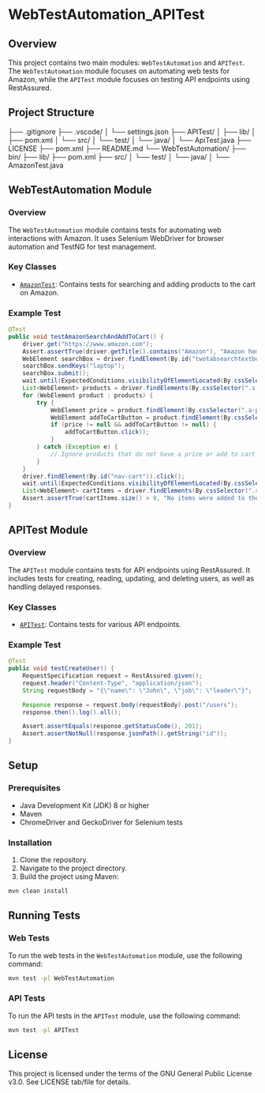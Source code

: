 # WebTestAutomation_APITest

## Overview

This project contains two main modules: `WebTestAutomation` and `APITest`. The `WebTestAutomation` module focuses on automating web tests for Amazon, while the `APITest` module focuses on testing API endpoints using RestAssured.

## Project Structure

 ├── .gitignore 
 ├── .vscode/ 
 │ └── settings.json 
 ├── APITest/ │ 
 ├── lib/ │ 
 ├── pom.xml 
 │ └── src/ 
 │  └── test/ 
 │      └── java/ 
 │          └── ApiTest.java 
 ├── LICENSE 
 ├── pom.xml 
 ├── README.md 
 └── WebTestAutomation/ 
 ├── bin/ 
 ├── lib/ 
 ├── pom.xml 
 ├── src/
 │  └── test/ 
 │      └── java/ 
 │          └── AmazonTest.java 


## WebTestAutomation Module

### Overview

The `WebTestAutomation` module contains tests for automating web interactions with Amazon. It uses Selenium WebDriver for browser automation and TestNG for test management.

### Key Classes

- [`AmazonTest`](WebTestAutomation/src/test/java/AmazonTest.java): Contains tests for searching and adding products to the cart on Amazon.

### Example Test

```java
@Test
public void testAmazonSearchAndAddToCart() {
    driver.get("https://www.amazon.com");
    Assert.assertTrue(driver.getTitle().contains("Amazon"), "Amazon homepage did not load correctly");
    WebElement searchBox = driver.findElement(By.id("twotabsearchtextbox"));
    searchBox.sendKeys("laptop");
    searchBox.submit();
    wait.until(ExpectedConditions.visibilityOfElementLocated(By.cssSelector(".s-main-slot")));
    List<WebElement> products = driver.findElements(By.cssSelector(".s-main-slot .s-result-item"));
    for (WebElement product : products) {
        try {
            WebElement price = product.findElement(By.cssSelector(".a-price-whole"));
            WebElement addToCartButton = product.findElement(By.cssSelector(".s-add-to-cart-button"));
            if (price != null && addToCartButton != null) {
                addToCartButton.click();
            }
        } catch (Exception e) {
            // Ignore products that do not have a price or add to cart button
        }
    }
    driver.findElement(By.id("nav-cart")).click();
    wait.until(ExpectedConditions.visibilityOfElementLocated(By.cssSelector(".sc-list-item")));
    List<WebElement> cartItems = driver.findElements(By.cssSelector(".sc-list-item"));
    Assert.assertTrue(cartItems.size() > 0, "No items were added to the cart");
}
```

## APITest Module

### Overview

The `APITest` module contains tests for API endpoints using RestAssured. It includes tests for creating, reading, updating, and deleting users, as well as handling delayed responses.

### Key Classes

- [`APITest`](APITest/src/test/java/ApiTest.java): Contains tests for various API endpoints.

### Example Test
```java
@Test
public void testCreateUser() {
    RequestSpecification request = RestAssured.given();
    request.header("Content-Type", "application/json");
    String requestBody = "{\"name\": \"John\", \"job\": \"leader\"}";

    Response response = request.body(requestBody).post("/users");
    response.then().log().all();

    Assert.assertEquals(response.getStatusCode(), 201);
    Assert.assertNotNull(response.jsonPath().getString("id"));
}
```

## Setup
### Prerequisites
- Java Development Kit (JDK) 8 or higher
- Maven
- ChromeDriver and GeckoDriver for Selenium tests

### Installation
1. Clone the repository.
2. Navigate to the project directory.
3. Build the project using Maven:
```cmd
mvn clean install
```

## Running Tests
### Web Tests
To run the web tests in the `WebTestAutomation` module, use the following command:
```cmd
mvn test -pl WebTestAutomation
```
### API Tests
To run the API tests in the `APITest` module, use the following command:
```cmd
mvn test -pl APITest
```

## License
This project is licensed under the terms of the GNU General Public License v3.0. See LICENSE tab/file for details.
